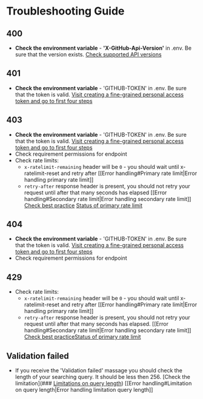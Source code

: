 # Troubleshooting Guide
## 400
- **Check the environment variable** - **'X-GitHub-Api-Version'** in .env. Be sure that the version exists.   [Check supported API versions](https://docs.github.com/en/rest/about-the-rest-api/?apiVersion=2022-11-28#supported-api-versions)
## 401
- **Check the environment variable** - 'GITHUB-TOKEN' in .env. Be sure that the token is valid. [Visit creating a fine-grained personal access token and go to first four steps](https://docs.github.com/en/authentication/keeping-your-account-and-data-secure/managing-your-personal-access-tokens#creating-a-fine-grained-personal-access-token)

## 403
- **Check the environment variable** - 'GITHUB-TOKEN' in .env. Be sure that the token is valid. [Visit creating a fine-grained personal access token and go to first four steps](https://docs.github.com/en/authentication/keeping-your-account-and-data-secure/managing-your-personal-access-tokens#creating-a-fine-grained-personal-access-token)
- Check requirement permissions for endpoint
- Check rate limits:
	- `x-ratelimit-remaining` header will be `0` - you should wait until x-ratelimit-reset and retry after [[Error handling#Primary rate limit|Error handling primary rate limit]]
	- `retry-after` response header is present, you should not retry your request until after that many seconds has elapsed [[Error handling#Secondary rate limit|Error handling secondary rate limit]]
	[Check best practice](https://docs.github.com/en/rest/using-the-rest-api/best-practices-for-using-the-rest-api?apiVersion=2022-11-28#handle-rate-limit-errors-appropriately) [Status of primary rate limit](https://docs.github.com/en/rest/using-the-rest-api/rate-limits-for-the-rest-api?apiVersion=2022-11-28#calculating-points-for-the-secondary-rate-limit:~:text=not%20shared%20publicly.-,Checking%20the%20status%20of%20your%20rate%20limit,-You%20can%20use) 
	
## 404
- **Check the environment variable** - 'GITHUB-TOKEN' in .env. Be sure that the token is valid. [Visit creating a fine-grained personal access token and go to first four steps](https://docs.github.com/en/authentication/keeping-your-account-and-data-secure/managing-your-personal-access-tokens#creating-a-fine-grained-personal-access-token)
- Check requirement permissions for endpoint
## 429
- Check rate limits:
	- `x-ratelimit-remaining` header will be `0` - you should wait until x-ratelimit-reset and retry after [[Error handling#Primary rate limit|Error handling primary rate limit]]
	- `retry-after` response header is present, you should not retry your request until after that many seconds has elapsed. [[Error handling#Secondary rate limit|Error handling secondary rate limit]]
	[Check best practice](https://docs.github.com/en/rest/using-the-rest-api/best-practices-for-using-the-rest-api?apiVersion=2022-11-28#handle-rate-limit-errors-appropriately)[Status of primary rate limit](https://docs.github.com/en/rest/using-the-rest-api/rate-limits-for-the-rest-api?apiVersion=2022-11-28#calculating-points-for-the-secondary-rate-limit:~:text=not%20shared%20publicly.-,Checking%20the%20status%20of%20your%20rate%20limit,-You%20can%20use) 
## Validation failed
- If you receive the 'Validation failed' massage you should check the length of your searching query. It should be less then 256. [Check the limitation](### [Limitations on query length](https://docs.github.com/en/rest/search/search?apiVersion=2022-11-28#limitations-on-query-length))  [[Error handling#Limitation on query length|Error handling limitation query length]]


